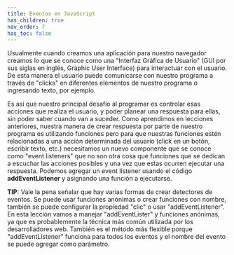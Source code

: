 ```yaml
---
title: Eventos en JavaScript
has_children: true
nav_order: 7
has_toc: false
---
```


Usualmente cuando creamos una aplicación para nuestro navegador creamos lo que se conoce como una "Interfaz Gráfica de Usuario" (GUI por sus siglas en inglés, Graphic User Interface) para interactuar con el usuario. De esta manera el usuario puede comunicarse con nuestro programa a través de "clicks" en diferentes elementos de nuestro programa o ingresando texto, por ejemplo.

Es así que nuestro principal desafío al programar es controlar esas acciones que realiza el usuario, y poder planear una respuesta para ellas, sin poder saber cuando van a suceder. Como aprendimos en lecciones anteriores, nuestra manera de crear respuesta por parte de nuestro programa es utilizando funciones pero para que nuestras funciones estén relacionadas a una acción determinada del usuario (click en un botón, escribir texto, etc.) necesitamos un nuevo componente que se conoce como "event listeners" que no son otra cosa que funciones que se dedican a escuchar las acciones posibles y una vez que estas ocurren ejecutar una respuesta. Podemos agregar un event listener usando el código **addEventListener** y asignando una función a ejecutarse.

**TIP:** Vale la pena señalar que hay varias formas de crear detectores de eventos. Se puede usar funciones anónimas o crear funciones con nombre, también se puede configurar la propiedad "clic" o usar "addEventListener". En esta lección vamos a manejar "addEventLister" y funciones anónimas, ya que es probablemente la técnica más común utilizada por los desarrolladores web. También es el método más flexible porque "addEventListener" funciona para todos los eventos y el nombre del evento se puede agregar como parámetro.
